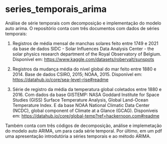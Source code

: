 # series_temporais_arima
 Análise de série temporais com decomposição e implementação do modelo auto arima. 
 O repositório conta com três documentos com dados de séries temporais:
 
 1. Registros de média mensal de manchas solares feito entre 1749 e 2021 da base de dados SIDC - Solar Influences Data Analysis Center - the solar physics research department of the Royal Observatory of Belgium. Disponível em: https://www.kaggle.com/datasets/robervalt/sunspots
 
 2. Registros da mudança média do nível global do mar feito entre 1880 e 2014. Base de dados CSIRO, 2015; NOAA, 2015. Disponível em: https://datahub.io/core/sea-level-rise#readme
 
 3. Série de registro da média da temperatura global coletados entre 1880 e 2016. Com dados da base GISTEMP: NASA Goddard Institute for Space Studies (GISS) Surface Temperature Analysis, Global Land-Ocean Temperature Index. E da base NOAA National Climatic Data Center (NCDC), global component of Climate at a Glance (GCAG). Disponíveis em: https://datahub.io/core/global-temp?ref=hackernoon.com#readme
 
 Também conta com três códigos de decomposição, análise e implemetação do modelo auto ARIMA, um para cada série temporal. 
 Por último, em um pdf uma apresentação introdutória a séries temporais e ao método ARIMA.
